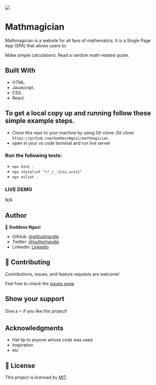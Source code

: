 ![](https://img.shields.io/badge/Microverse-blueviolet)

# Mathmagician

Mathmagician is a website for all fans of mathematics. It is a Single Page App (SPA) that allows users to:

Make simple calculations.
Read a random math-related quote.

## Built With

- HTML.
- Javascript.
- CSS.
- React.

## To get a local copy up and running follow these simple example steps.

- Clone this repo to your machine by using Git clone: Git clone `https://github.com/GoddessNgozi/mathmagician`
- open in your vs code terminal and run live server

### Run the following tests:

- `npx hint .`
- `npx stylelint "\*_/_.{css,scss}"`
- `npx eslint .`

### LIVE DEMO

N/A

## Author

👤 **Goddess Ngozi**

- GitHub: [@githubhandle](https://github.com/GoddessNgozi)
- Twitter: [@twitterhandle](https://twitter.com/GoddessNgozi)
- LinkedIn: [LinkedIn](https://www.linkedin.com/in/NgoziNwocha/)

## 🤝 Contributing

Contributions, issues, and feature requests are welcome!

Feel free to check the [issues page](https://github.com/GoddessNgozi/mathmagician/issues).

## Show your support

Give a ⭐️ if you like this project!

## Acknowledgments

- Hat tip to anyone whose code was used
- Inspiration
- etc

## 📝 License

This project is licensed by [MIT](./LICENSE).
